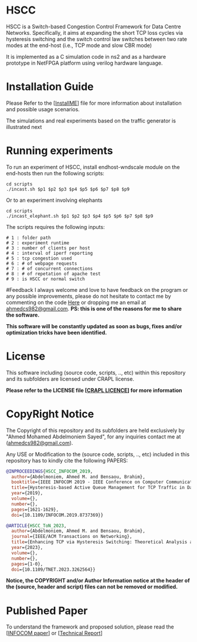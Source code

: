 # HSCC
HSCC is a Switch-based Congestion Control Framework for Data Centre Networks. 
Specifically, it aims at expanding the short TCP loss cycles via hysteresis switching and the switch control law switches between two rate modes at the end-host (i.e., TCP mode and slow CBR mode) 

It is implemented as a C simulation code in ns2 and as a hardware prototype in NetFPGA platform using verilog hardware language.

# Installation Guide
Please Refer to the \[[InstallME](InstallME.md)\] file for more information about installation and possible usage scenarios.

The simulations and real experiments based on the traffic generator is illustrated next

# Running experiments

To run an experiment of HSCC, install endhost-wndscale module on the end-hosts then run the following scripts:

```
cd scripts
./incast.sh $p1 $p2 $p3 $p4 $p5 $p6 $p7 $p8 $p9
```
Or to an experiment involving elephants
```
cd scripts
./incast_elephant.sh $p1 $p2 $p3 $p4 $p5 $p6 $p7 $p8 $p9
```
The scripts requires the following inputs:
```
# 1 : folder path
# 2 : experiment runtime
# 3 : number of clients per host
# 4 : interval of iperf reporting
# 5 : tcp congestion used
# 6 : # of webpage requests
# 7 : # of concurrent connections
# 8 : # of repetation of apache test
# 9 : is HSCC or normal switch
```

#Feedback
I always welcome and love to have feedback on the program or any possible improvements, please do not hesitate to contact me by commenting on the code [Here](https://ahmedcs.github.io/HSCC-post/) or dropping me an email at [ahmedcs982@gmail.com](mailto:ahmedcs982@gmail.com). **PS: this is one of the reasons for me to share the software.**  

**This software will be constantly updated as soon as bugs, fixes and/or optimization tricks have been identified.**


# License
This software including (source code, scripts, .., etc) within this repository and its subfolders are licensed under CRAPL license.

**Please refer to the LICENSE file \[[CRAPL LICENCE](LICENSE)\] for more information**


# CopyRight Notice
The Copyright of this repository and its subfolders are held exclusively by "Ahmed Mohamed Abdelmoniem Sayed", for any inquiries contact me at ([ahmedcs982@gmail.com](mailto:ahmedcs982@gmail.com)).

Any USE or Modification to the (source code, scripts, .., etc) included in this repository has to kindly cite the following PAPERS:  

```bibtex
@INPROCEEDINGS{HSCC_INFOCOM_2019,
  author={Abdelmoniem, Ahmed M. and Bensaou, Brahim},
  booktitle={IEEE INFOCOM 2019 - IEEE Conference on Computer Communications}, 
  title={Hysteresis-based Active Queue Management for TCP Traffic in Data Centers}, 
  year={2019},
  volume={},
  number={},
  pages={1621-1629},
  doi={10.1109/INFOCOM.2019.8737369}}

@ARTICLE{HSCC_ToN_2023,
  author={Abdelmoniem, Ahmed M. and Bensaou, Brahim},
  journal={IEEE/ACM Transactions on Networking}, 
  title={Enhancing TCP via Hysteresis Switching: Theoretical Analysis and Empirical Evaluation}, 
  year={2023},
  volume={},
  number={},
  pages={1-0},
  doi={10.1109/TNET.2023.3262564}}
```

**Notice, the COPYRIGHT and/or Author Information notice at the header of the (source, header and script) files can not be removed or modified.**

# Published Paper
To understand the framework and proposed solution, please read the \[[INFOCOM paper](https://ieeexplore.ieee.org/document/8737369)\] or \[[Technical Report](download/HSCC-Report.pdf)\]
